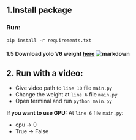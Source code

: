 ## 1.Install package
### Run: 
`pip install -r requirements.txt`

#### 1.5 Download yolo V6 weight [here](https://drive.google.com/drive/folders/1164CGg-lzJbKOyuGGOJG2v7Kes-JXz5p?usp=sharing)     ![markdown](https://learnopencv.com/wp-content/uploads/2022/10/yolov6-model-architecture-table.png)

## 2. Run with a video:
- Give video path to `line 10` file `main.py` 
- Change the weight at `line 6` file `main.py`
- Open terminal and run  `python main.py`

**If you want to use GPU:**
At `line 6` file `main.py`:
- cpu -> 0
- True -> False



